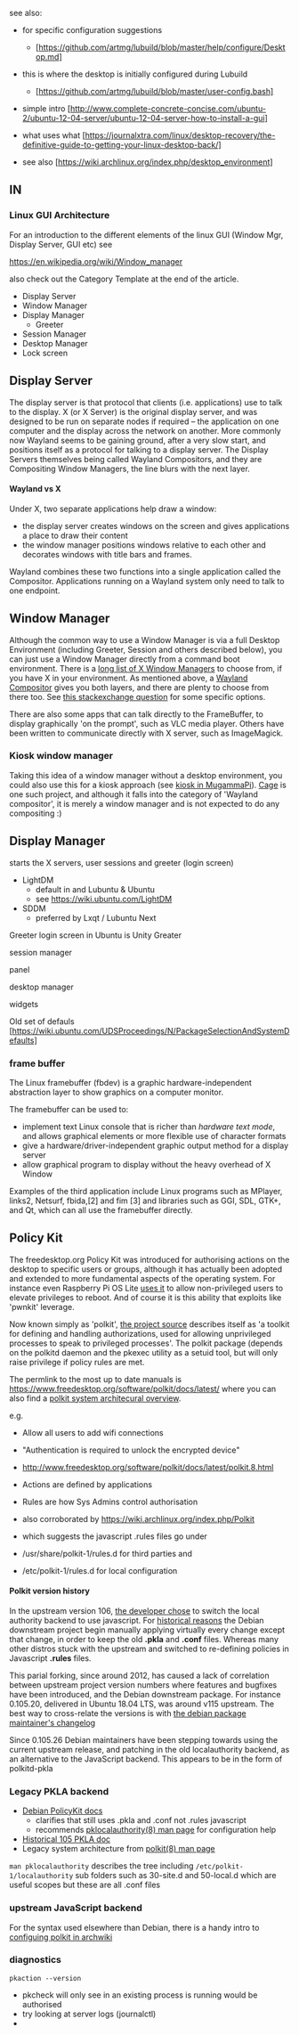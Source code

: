 
see also:

* for specific configuration suggestions
	* [https://github.com/artmg/lubuild/blob/master/help/configure/Desktop.md]
* this is where the desktop is initially configured during Lubuild
	* [https://github.com/artmg/lubuild/blob/master/user-config.bash]


* simple intro
[http://www.complete-concrete-concise.com/ubuntu-2/ubuntu-12-04-server/ubuntu-12-04-server-how-to-install-a-gui]
* what uses what [https://journalxtra.com/linux/desktop-recovery/the-definitive-guide-to-getting-your-linux-desktop-back/]
* see also [https://wiki.archlinux.org/index.php/desktop_environment]

## IN

### Linux GUI Architecture ###

For an introduction to the different elements of the linux GUI
(Window Mgr, Display Server, GUI etc) see

https://en.wikipedia.org/wiki/Window_manager

also check out the Category Template at the end of the article.

* Display Server
* Window Manager
* Display Manager
	* Greeter
* Session Manager
* Desktop Manager
* Lock screen


## Display Server

The display server is that protocol that clients (i.e. applications) use to talk to the display. 
X (or X Server) is the original display server, and was designed to be run on separate nodes if required – the application on one computer and the display across the network on another. More commonly now Wayland seems to be gaining ground, after a very slow start, and positions itself as a protocol for talking to a display server. The Display Servers themselves being called Wayland Compositors, and they are Compositing Window Managers, the line blurs with the next layer.

#### Wayland vs X

Under X, two separate applications help draw a window:

* the display server creates windows on the screen and gives applications a place to draw their content
* the window manager positions windows relative to each other and decorates windows with title bars and frames.

Wayland combines these two functions into a single application called the Compositor. Applications running on a Wayland system only need to talk to one endpoint.

## Window Manager

Although the common way to use a Window Manager is via a full Desktop Environment (including Greeter, Session and others described below), you can just use a Window Manager directly from a command boot environment. There is a [long list of X Window Managers](https://wiki.archlinux.org/title/Window_manager#List_of_window_managers) to choose from, if you have X in your environment. As mentioned above, a [Wayland Compositor](https://wiki.archlinux.org/title/Wayland#Compositors) gives you both layers, and there are plenty to choose from there too. See [this stackexchange question](https://unix.stackexchange.com/q/768524) for some specific options.

There are also some apps that can talk directly to the FrameBuffer, to display graphically 'on the prompt', such as VLC media player. Others have been written to communicate directly with X server, such as ImageMagick.

### Kiosk window manager

Taking this idea of a window manager without a desktop environment, you could also use this for a kiosk approach (see [kiosk in MugammaPi](https://github.com/artmg/MuGammaPi/wiki/Kiosk)). [Cage](https://www.hjdskes.nl/projects/cage/) is one such project, and although it falls into the category of 'Wayland compositor', it is merely a window manager and is not expected to do any compositing :)

## Display Manager

 starts the X servers, user sessions and greeter (login screen)

* LightDM
	* default in and Lubuntu & Ubuntu
	* see https://wiki.ubuntu.com/LightDM
* SDDM
	* preferred by Lxqt / Lubuntu Next


Greeter 
login screen
in Ubuntu is Unity Greater

session manager 

panel 

desktop manager 

widgets

Old set of defauls [https://wiki.ubuntu.com/UDSProceedings/N/PackageSelectionAndSystemDefaults]

### frame buffer

The Linux framebuffer (fbdev) is a graphic hardware-independent 
abstraction layer to show graphics on a computer monitor. 

The framebuffer can be used to:

* implement text Linux console that is richer than _hardware text mode_, and allows graphical elements or more flexible use of character formats
* give a hardware/driver-independent graphic output method for a display server
* allow graphical program to display without the heavy overhead of X Window

Examples of the third application include Linux programs such as MPlayer, links2, Netsurf, fbida,[2] and fim [3] and libraries such as GGI, SDL, GTK+, and Qt, which can all use the framebuffer directly. 

## Policy Kit

The freedesktop.org Policy Kit was introduced for authorising actions on the desktop to specific users or groups, although it has actually been adopted and extended to more fundamental aspects of the operating system. For instance even Raspberry Pi OS Lite [uses it](https://forum.openmediavault.org/index.php?thread/41757-polkit-s-pkexec-component-identified-as-cve-2021-4034-pwnkit/&postID=299687#post299687) to allow non-privileged users to elevate privileges to reboot. And of course it is this ability that exploits like 'pwnkit' leverage.

Now known simply as 'polkit', [the project source]() describes itself as 'a toolkit for defining and handling authorizations, used for allowing unprivileged processes to speak to privileged processes'. The polkit package (depends on the polkitd daemon and the pkexec utility as a setuid tool, but will only raise privilege if policy rules are met. 

The permlink to the most up to date manuals is https://www.freedesktop.org/software/polkit/docs/latest/ where you can also find a [polkit system architecural overview](https://www.freedesktop.org/software/polkit/docs/latest/polkit.8.html). 

e.g. 
* Allow all users to add wifi connections
* "Authentication is required to unlock the encrypted device"

* http://www.freedesktop.org/software/polkit/docs/latest/polkit.8.html
 * Actions are defined by applications
 * Rules are how Sys Admins control authorisation
 * also corroborated by https://wiki.archlinux.org/index.php/Polkit
 * which suggests the javascript .rules files go under
 * /usr/share/polkit-1/rules.d   for third parties and
 * /etc/polkit-1/rules.d   for local configuration

#### Polkit version history

In the upstream version 106, [the developer chose](`http://davidz25.blogspot.com/2012/06/authorization-rules-in-polkit.html`) to switch the local authority backend to use javascript. For [historical reasons](https://bugs.debian.org/cgi-bin/bugreport.cgi?bug=946231#10) the Debian downstream project begin manually applying virtually every change except that change, in order to keep the old **.pkla** and **.conf** files. Whereas many other distros stuck with the upstream and switched to re-defining policies in Javascript **.rules** files.

This parial forking, since around 2012, has caused a lack of correlation between upstream project version numbers where features and bugfixes have been introduced, and the Debian downstream package. For instance 0.105.20, delivered in Ubuntu 18.04 LTS, was around v115 upstream. The best way to cross-relate the versions is with [the debian package maintainer's changelog](https://salsa.debian.org/utopia-team/polkit/-/blob/master/debian/changelog)

Since 0.105.26 Debian maintainers have been stepping towards using the current upstream release, and patching in the old localauthority backend, as an alternative to the JavaScript backend. This appears to be in the form of polkitd-pkla

### Legacy PKLA backend

* [Debian PolicyKit docs](https://wiki.debian.org/PolicyKit)
	* clarifies that still uses .pkla and .conf not .rules javascript
	* recommends [pklocalauthority(8) man page](https://manpages.ubuntu.com/manpages/jammy/en/man8/pklocalauthority.8.html) for configuration help
* [Historical 105 PKLA doc](https://www.freedesktop.org/software/polkit/docs/0.105/pklocalauthority.8.html)
* Legacy system architecture from [polkit(8) man page](https://manpages.ubuntu.com/manpages/jammy/en/man8/polkit.8.html#system%20architecture)

`man pklocalauthority` describes the tree including `/etc/polkit-1/localauthority` sub folders such as 30-site.d and 50-local.d which are useful scopes but these are all .conf files


### upstream JavaScript backend 

For the syntax used elsewhere than Debian, there is a handy intro to [configuing polkit in archwiki](https://wiki.archlinux.org/title/Polkit#Configuration)


### diagnostics

```
pkaction --version
```

* pkcheck will only see in an existing process is running would be authorised
* try looking at server logs (journalctl)
* 

